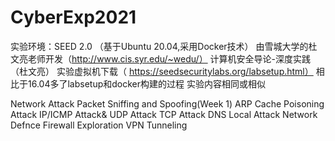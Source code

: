 # CyberExp2021


实验环境：SEED 2.0 （基于Ubuntu 20.04,采用Docker技术）
  由雪城大学的杜文亮老师开发（http://www.cis.syr.edu/~wedu/）
  计算机安全导论-深度实践（杜文亮）
  实验虚拟机下载（ https://seedsecuritylabs.org/labsetup.html）
  相比于16.04多了labsetup和docker构建的过程
  实验内容相同或相似


Network Attack
  Packet Sniffing and Spoofing(Week 1)
  ARP Cache Poisoning Attack
  IP/ICMP Attack& UDP Attack
  TCP Attack
  DNS Local Attack
 Network Defnce
  Firewall Exploration
  VPN Tunneling



